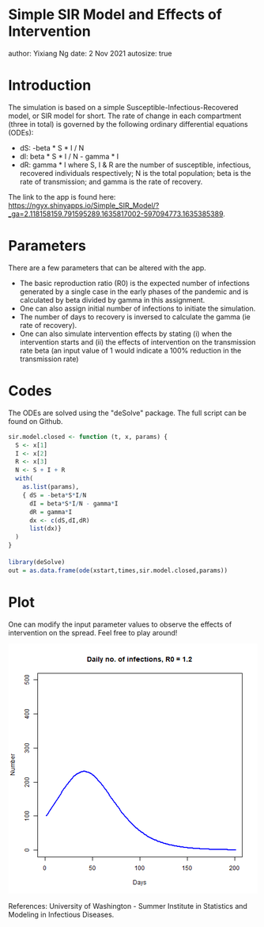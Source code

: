 Simple SIR Model and Effects of Intervention
========================================================
author: Yixiang Ng
date: 2 Nov 2021
autosize: true

Introduction
========================================================
The simulation is based on a simple Susceptible-Infectious-Recovered model, or SIR model for short. The rate of change in each compartment (three in total) is governed by the following ordinary differential equations (ODEs):
- dS: -beta * S *  I / N
- dI: beta * S * I / N - gamma * I
- dR: gamma * I
where S, I & R are the number of susceptible, infectious, recovered individuals respectively; N is the total population; beta is the rate of transmission; and gamma is the rate of recovery.

The link to the app is found here: <https://ngyx.shinyapps.io/Simple_SIR_Model/?_ga=2.118158159.791595289.1635817002-597094773.1635385389>.


Parameters
========================================================
There are a few parameters that can be altered with the app.
- The basic reproduction ratio (R0) is the expected number of infections generated by a single case in the early phases of the pandemic and is calculated by beta divided by gamma in this assignment.
- One can also assign initial number of infections to initiate the simulation.
- The number of days to recovery is inversed to calculate the gamma (ie rate of recovery). 
- One can also simulate intervention effects by stating (i) when the intervention starts and (ii) the effects of intervention on the transmission rate beta (an input value of 1 would indicate a 100% reduction in the transmission rate)

Codes
========================================================
The ODEs are solved using the "deSolve" package. The full script can be found on Github.


```r
sir.model.closed <- function (t, x, params) {    
  S <- x[1]                               
  I <- x[2]
  R <- x[3]
  N <- S + I + R
  with(                                   
    as.list(params),                   
    { dS = -beta*S*I/N
      dI = beta*S*I/N - gamma*I
      dR = gamma*I
      dx <- c(dS,dI,dR)                
      list(dx)}
  )
}

library(deSolve)
out = as.data.frame(ode(xstart,times,sir.model.closed,params)) 
```

Plot
===================================================
One can modify the input parameter values to observe the effects of intervention on the spread. Feel free to play around!



![plot of chunk plot](Presentation-figure/plot-1.png)

References: University of Washington - Summer Institute in Statistics and Modeling in Infectious Diseases.

